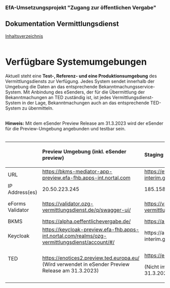 ### EfA-Umsetzungsprojekt "Zugang zur öffentlichen Vergabe"
## Dokumentation Vermittlungsdienst
[Inhaltsverzeichnis](/documentation/documentation.md)
<br><br>

# Verfügbare Systemumgebungen
Aktuell steht eine **Test-, Referenz- und eine Produktionsumgebung** des Vermittlungsdiensts zur Verfügung. Jedes System sendet innerhalb der Umgebung die Daten an
das entsprechende Bekanntmachungsservice-System. Mit Anbindung des eSenders, der für die Übermittlung der Bekanntmachungen an TED zuständig ist, ist jedes Vermittlungsdienst-System in der Lage, Bekanntmachungen auch an das entsprechende TED-System zu übermitteln.
<br><br>

**Hinweis:** Mit dem eSender Preview Release am 31.3.2023 wird der eSender für die Preview-Umgebung angebunden und testbar sein.
<br><br>

<table class="wrapped">
  <colgroup>
    <col/>
    <col/>
    <col/>
    <col/>
  </colgroup>
  <thead>
    <tr>
      <th style="text-align: left;">
        <br/>
      </th>
      <th style="text-align: left;">
        <p>Preview Umgebung (inkl. eSender preview)</p>
      </th>
      <th style="text-align: left;">
        <p>Staging Umgebung </p>
      </th>
      <th style="text-align: left;">
        <p>Production Umgebung </p>
      </th>
    </tr>
  </thead>
  <tbody>
    <tr>
      <td style="text-align: left;">URL</td>
      <td style="text-align: left;">
        <a class="external-link" href="https://bkms-mediator-app-preview.efa-fhb.apps-int.nortal.com/" rel="nofollow">https://bkms-mediator-app-preview.efa-fhb.apps-int.nortal.com</a>
      </td>
      <td style="text-align: left;">
        <a class="external-link" href="https://evergabe-staging.hb-interim.gisa.de/" rel="nofollow">https://evergabe-staging.hb-interim.gisa.de</a>
      </td>
      <td style="text-align: left;">
        <a class="external-link" href="https://ozg-vermittlungsdienst.de/" rel="nofollow">https://ozg-vermittlungsd</a>
        <a class="external-link" href="https://ozg-vermittlungsdienst.de/" rel="nofollow">ienst.de/</a>
      </td>
    </tr>
    <tr>
      <td style="text-align: left;">IP Address(es)</td>
      <td style="text-align: left;">20.50.223.245</td>
      <td style="text-align: left;">185.158.224.40</td>
      <td style="text-align: left;">185.158.224.47 + 185.158.224.58</td>
    </tr>
    <tr>
      <td style="text-align: left;">eForms Validator</td>
      <td style="text-align: left;">
        <a href="https://validator.ozg-vermittlungsdienst.de/q/swagger-ui/">https://validator.ozg-vermittlungsdienst.de/q/swagger-ui/</a>
      </td>
      <td style="text-align: left;">
        <a href="https://validator.ozg-vermittlungsdienst.de/q/swagger-ui/">https://validator.ozg-vermittlungsdienst.de/q/swagger-ui/</a>
      </td>
      <td style="text-align: left;">
        <a href="https://validator.ozg-vermittlungsdienst.de/q/swagger-ui/">https://validator.ozg-vermittlungsdienst.de/q/swagger-ui/</a>
      </td>
    </tr>
    <tr>
      <td style="text-align: left;">BKMS</td>
      <td style="text-align: left;">
        <a href="https://alpha.oeffentlichevergabe.de/" rel="nofollow">https://alpha.oeffentlichevergabe.de/</a>
      </td>
      <td style="text-align: left;">
        <a class="external-link" href="https://alpha.oeffentlichevergabe.de/" rel="nofollow">https://alpha.oeffentlichevergabe.de/</a>
      </td>
      <td style="text-align: left;">
        <a class="external-link" href="https://www.oeffentlichevergabe.de/" rel="nofollow">https://www.oeffentlichevergabe.de/</a>
      </td>
    </tr>
    <tr>
      <td style="text-align: left;">
        <p>Keycloak</p>
      </td>
      <td style="text-align: left;">
        <a href="https://keycloak-preview.efa-fhb.apps-int.nortal.com/realms/ozg-vermittlungsdienst/account/#/" rel="nofollow">https://keycloak-preview.efa-fhb.apps-int.nortal.com/realms/ozg-vermittlungsdienst/account/#/</a>
        <span style="color: rgb(23,43,77);">
          <span> </span>
        </span>
      </td>
      <td style="text-align: left;">
        <a href="https://auth-evergabe-staging.hb-interim.gisa.de/" rel="nofollow" style="text-decoration: inherit;text-align: left;">https://auth-evergabe-staging.hb-interim.gisa.de/</a>
      </td>
      <td style="text-align: left;">
        <p>-</p>
      </td>
    </tr>
    <tr>
      <td style="text-align: left;">
        <p>TED</p>
        <p>
          <br/>
        </p>
      </td>
      <td style="text-align: left;">
        <a class="external-link" href="https://enotices2.preview.ted.europa.eu/esenders/webjars/swagger-ui/index.html#/" rel="nofollow">https://enotices2.preview.ted.europa.eu/</a>
        <br/>(Wird verwendet in eSender Preview Release am 31.3.2023)</td>
      <td style="text-align: left;">
        <p>
          <a class="external-link" href="https://enotices2.preview.ted.europa.eu/esenders/webjars/swagger-ui/index.html#/" rel="nofollow">https://enotices2.preview.ted.europa.eu/</a>
        </p>
        <p>(Nicht im eSender Preview Release am 31.3.2023 enthalten)</p>
      </td>
      <td style="text-align: left;">
        <p>
          <a class="external-link" href="https://enotices2.preview.ted.europa.eu/esenders/webjars/swagger-ui/index.html#/" rel="nofollow">https://enotices2.ted.europa.eu/</a>
        </p>
        <p>(Nicht im eSender Preview Release am 31.3.2023 enthalten)</p>
      </td>
    </tr>
  </tbody>
</table>
